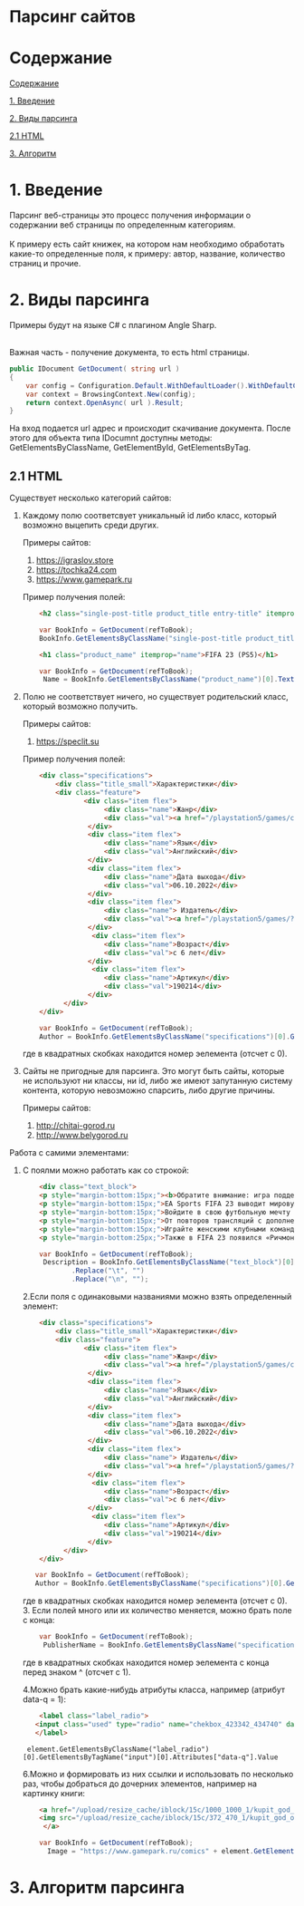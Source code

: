 # Парсинг сайтов

# Содержание
[Содержание](#содержание)

[1. Введение](#1-введение)

[2. Виды парсинга](#2-виды-парсинга)  

[2.1 HTML](#21-html)  

[3. Алгоритм](#3-алгоритм) 


# 1. Введение

Парсинг веб-страницы это процесс получения информации о содержании веб страницы по определенным категориям.  <br>
<br>
К примеру есть сайт книжек, на котором нам необходимо обработать какие-то определенные поля, к примеру: автор, название, количество страниц и прочие.

# 2. Виды парсинга
Примеры будут  на языке C# с плагином Angle Sharp.

<br>
Важная часть - получение документа, то есть html страницы.


```C#
public IDocument GetDocument( string url )
{
    var config = Configuration.Default.WithDefaultLoader().WithDefaultCookies();
    var context = BrowsingContext.New(config);
    return context.OpenAsync( url ).Result;
}
```
На вход подается url адрес и происходит скачивание документа. После этого для объекта типа IDocumnt доступны методы: GetElementsByClassName, GetElementById, GetElementsByTag.


## 2.1 HTML
Существует несколько категорий сайтов:

1. Каждому полю соответсвует уникальный id либо класс, который возможно выцепить среди других.

    Примеры сайтов: <br>
    
    1. https://igraslov.store
    2. https://tochka24.com
    3. https://www.gamepark.ru
     
    Пример получения полей:
    
    ```HTML
        <h2 class="single-post-title product_title entry-title" itemprop="name">Ясперс К. Вопрос о виновности. </h2>
    ```
    
    ```C#
        var BookInfo = GetDocument(refToBook);
        BookInfo.GetElementsByClassName("single-post-title product_title entry-title")[0].TextContent;
    ```
    
    
    
    ```HTML
        <h1 class="product_name" itemprop="name">FIFA 23 (PS5)</h1>
    ```
    
    ```C#
        var BookInfo = GetDocument(refToBook);
         Name = BookInfo.GetElementsByClassName("product_name")[0].TextContent;
    ```
    
    
    
2. Полю не соответствует ничего, но существует родительский класс, который возможно получить.

    Примеры сайтов: <br>
    
    1. https://speclit.su
    
    
    Пример получения полей:
    ```HTML
        <div class="specifications">
            <div class="title_small">Характеристики</div>
            <div class="feature">
                   <div class="item flex">
                        <div class="name">Жанр</div>
                        <div class="val"><a href="/playstation5/games/cat-122/">Спортивные </a></div>
                    </div>
                    <div class="item flex">
                        <div class="name">Язык</div>
                        <div class="val">Английский</div>
                    </div>
                    <div class="item flex">
                        <div class="name">Дата выхода</div>
                        <div class="val">06.10.2022</div>
                    </div>
                    <div class="item flex">
                        <div class="name"> Издатель</div>
                        <div class="val"><a href="/playstation5/games/?PROPERTY_PUBLISHER=4606">Electronic Arts</a></div>
                    </div>
                     <div class="item flex">
                        <div class="name">Возраст</div>
                        <div class="val">с 6 лет</div>
                    </div>
                     <div class="item flex">
                        <div class="name">Артикул</div>
                        <div class="val">190214</div>
                    </div>
              </div>
        </div>
    ```
    ```C#
        var BookInfo = GetDocument(refToBook);
        Author = BookInfo.GetElementsByClassName("specifications")[0].GetElementsByClassName("item")[3].GetElementsByClassName("val")[0].TextContent;
    ```
    где в квадратных скобках находится номер эелемента (отсчет с 0).
    
    
    
3. Сайты не пригодные для парсинга. Это могут быть сайты, которые не используют ни классы, ни id, либо же имеют запутанную систему контента, которую невозможно спарсить, либо другие причины.

    Примеры сайтов: <br>

    1. http://chitai-gorod.ru
    2. http://www.belygorod.ru

Работа с самими элементами:
1. С  поялми можно работать как со строкой:

    ```HTML
        <div class="text_block">
        <p style="margin-bottom:15px;"><b>Обратите внимание: игра поддерживает только английский язык!</b></p>
        <p style="margin-bottom:15px;">EA Sports FIFA 23 выводит мировую игру на поле благодаря технологии HyperMotion2 на PlayStation 5, которая обеспечивает еще большую реалистичность игрового процесса, наряду с мужским и женским Чемпионатом мира по футболу FIFA , добавлением женских клубных команд, функциями перекрестной игры и многим другим.</p>
        <p style="margin-bottom:15px;">Войдите в свою футбольную мечту в роли тренера или игрока в режиме карьеры. В FIFA 23 вы сможете определить свою индивидуальность как игрока, управлять знаменитыми футболистами и начать сезон в новом режиме с яркими моментами в самой реалистичной на сегодняшний день карьере в FIFA.</p>
        <p style="margin-bottom:15px;">От повторов трансляций с дополненной реальностью до гиперреалистичных поверхностей поля и улучшенной атмосферы игры на стадионах — теперь игра в футбол на платформах нового поколения будет ещё интереснее!</p>
        <p style="margin-bottom:15px;">Играйте женскими клубными командами впервые в истории EA SPORTS FIFA — сразу после выхода будут доступны Женская суперлига Футбольной ассоциации Англии и Чемпионат Франции по футболу среди женщин.</p>
        <p style="margin-bottom:25px;">Также в FIFA 23 появился «Ричмонд»! Это значит, что Тед Лассо, тренер Борода и все главные звёзды состава «Ричмонда» — Джейми Тартт, Дани Рохас, Сэм Обисанья, Рой Кент и Айзек МакАду, — а также домашняя арена клуба, стадион «Нельсон Роуд» теперь доступны всем фанатам сериала.</p>                        </div>
    ```
    ```C#
        var BookInfo = GetDocument(refToBook);
         Description = BookInfo.GetElementsByClassName("text_block")[0].TextContent
                .Replace("\t", "")
                .Replace("\n", "");
    ```
    
   2.Если поля с одинаковыми названиями можно взять определенный элемент: 
    ```HTML
        <div class="specifications">
            <div class="title_small">Характеристики</div>
            <div class="feature">
                   <div class="item flex">
                        <div class="name">Жанр</div>
                        <div class="val"><a href="/playstation5/games/cat-122/">Спортивные </a></div>
                    </div>
                    <div class="item flex">
                        <div class="name">Язык</div>
                        <div class="val">Английский</div>
                    </div>
                    <div class="item flex">
                        <div class="name">Дата выхода</div>
                        <div class="val">06.10.2022</div>
                    </div>
                    <div class="item flex">
                        <div class="name"> Издатель</div>
                        <div class="val"><a href="/playstation5/games/?PROPERTY_PUBLISHER=4606">Electronic Arts</a></div>
                    </div>
                     <div class="item flex">
                        <div class="name">Возраст</div>
                        <div class="val">с 6 лет</div>
                    </div>
                     <div class="item flex">
                        <div class="name">Артикул</div>
                        <div class="val">190214</div>
                    </div>
              </div>
        </div>
    ```
     ```C#
        var BookInfo = GetDocument(refToBook);
        Author = BookInfo.GetElementsByClassName("specifications")[0].GetElementsByClassName("item")[3].GetElementsByClassName("val")[0].TextContent;
    ```
    где в квадратных скобках находится номер эелемента (отсчет с 0).
    3. Если полей много или их количество меняется, можно брать поле с конца:

    ```C#
        var BookInfo = GetDocument(refToBook);
         PublisherName = BookInfo.GetElementsByClassName("specifications")[0].GetElementsByClassName("item")[^4].GetElementsByClassName("val")[0].TextContent;
    ```
    где в квадратных скобках находится номер эелемента с конца перед знаком ^ (отсчет с 1).
    
   4.Можно брать какие-нибудь атрибуты класса, например (атрибут data-q = 1):
    ```HTML
        <label class="label_radio">
       <input class="used" type="radio" name="chekbox_423342_434740" data-bonus="200" data-href="/playstation5/games/GodofWarRagnarokPS5GameReplay/" data-add_href="/?add_to_cart=434740" data-price="6699.00" data-format_price="6 699" data-id="434740" data-name="God of War – Ragnarok (PS5) (GameReplay)" data-q="1">
       </label>
    ```
        element.GetElementsByClassName("label_radio")[0].GetElementsByTagName("input")[0].Attributes["data-q"].Value
   6.Можно и формировать из них ссылки и использовать по несколько раз, чтобы добраться до дочерних элементов, например на картинку книги:
   
    ```HTML
        <a href="/upload/resize_cache/iblock/15c/1000_1000_1/kupit_god_of_war_ragnarok_ps4.jpg" data-fancybox="gallery" class="img fancy_img">
        <img src="/upload/resize_cache/iblock/15c/372_470_1/kupit_god_of_war_ragnarok_ps4.jpg" alt="" itemprop="image">
         </a>
    ```
    ```C#
        var BookInfo = GetDocument(refToBook);
          Image = "https://www.gamepark.ru/comics" + element.GetElementsByClassName("img")[0].GetElementsByTagName("img")[0].Attributes["src"].Value;
    ```
# 3. Алгоритм парсинга
